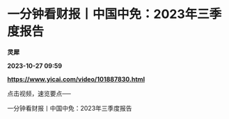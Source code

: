 # 一分钟看财报丨中国中免：2023年三季度报告
**灵犀**

**2023-10-27 09:59**

**https://www.yicai.com/video/101887830.html**

点击视频，速览要点──

一分钟看财报丨中国中免：2023年三季度报告
